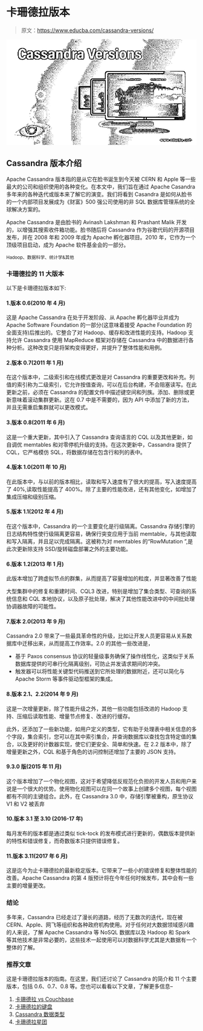 # 卡珊德拉版本

> 原文：<https://www.educba.com/cassandra-versions/>

![Cassandra Versions](img/e9cdd81e037f318c09f1f929ef0dee42.png)



## Cassandra 版本介绍

Apache Cassandra 版本指的是从它在脸书诞生到今天被 CERN 和 Apple 等一些最大的公司和组织使用的各种变化。在本文中，我们旨在通过 Apache Casandra 多年来的各种迭代或版本来了解它的演变。我们将看到 Casandra 是如何从脸书的一个内部项目发展成为《财富》500 强公司使用的非 SQL 数据库管理系统的全球解决方案的。

Apache Cassandra 是由脸书的 Avinash Lakshman 和 Prashant Malik 开发的，以增强其搜索收件箱功能。脸书随后将 Cassandra 作为谷歌代码的开源项目发布，并在 2008 年和 2009 年成为 Apache 孵化器项目。2010 年，它作为一个顶级项目启动，成为 Apache 软件基金会的一部分。

<small>Hadoop、数据科学、统计学&其他</small>

### 卡珊德拉的 11 大版本

以下是卡珊德拉版本如下:

#### 1.版本 0.6(2010 年 4 月)

这是 Apache Cassandra 在处于开发阶段、从 Apache 孵化器毕业并成为 Apache Software Foundation 的一部分(这意味着接受 Apache Foundation 的全面支持)后推出的。它整合了对 Hadoop、缓存和改进性能的支持。Hadoop 支持允许 Cassandra 使用 MapReduce 框架对存储在 Cassandra 中的数据进行各种分析。这种改变只是将架构变得更好，并提升了整体性能和用例。

#### 2.版本 0.7(2011 年 1 月)

在这个版本中，二级索引和在线模式更改是对 Cassandra 的重要更改和补充。列值的索引称为二级索引，它允许按值查询，可以在后台构建，不会阻塞读写。在此更新之前，必须在 Cassandra 的配置文件中描述键空间和列族。添加、删除或更新意味着滚动集群更新。这在 0.7 中是不需要的，因为 API 中添加了新的方法，并且无需重启集群就可以更改模式。

#### 3.版本 0.8(2011 年 6 月)

这是一个重大更新，其中引入了 Cassandra 查询语言的 CQL 以及其他更新，如自调优 memtables 和对零停机升级的支持。在这次更新中，Cassandra 提供了 CQL，它严格模仿 SQL，将数据存储在包含行和列的表中。

#### 4.版本 1.0(2011 年 10 月)

在此版本中，与以前的版本相比，读取和写入速度有了很大的提高，写入速度提高了 40%,读取性能提高了 400%。除了主要的性能改进，还有其他变化，如增加了集成压缩和级别压缩。

#### 5.版本 1.1(2012 年 4 月)

在这个版本中，Cassandra 的一个主要变化是行级隔离。Cassandra 存储引擎的日志结构特性使行级隔离更容易，确保行突变应用于当前 memtable，与其他读取和写入隔离，并且足以完成隔离。这被称为对 memtables 的“RowMutation ”,是此次更新除支持 SSD/旋转磁盘部署之外的主要功能。

#### 6.版本 1.2(2013 年 1 月)

此版本增加了跨虚拟节点的群集，从而提高了容量增加的粒度，并显著改善了性能

大型集群中的修复和重建时间、CQL3 改进，特别是增加了集合类型、可查询的系统信息和 CQL 本地协议，以及原子批处理，解决了其他性能改进中的中间批处理协调器故障的可能性。

#### 7.版本 2.0(2013 年 9 月)

Cassandra 2.0 带来了一些最具革命性的升级，比如让开发人员更容易从关系数据库中迁移出来，从而提高工作效率。2.0 的其他一些改进是，

*   基于 Paxos consensus 协议的轻量级事务确保了操作线性化，这类似于关系数据库提供的可串行化隔离级别，可防止并发请求期间的冲突。
*   触发器可以将性能关键型代码推送到它所处理的数据附近，还可以简化与 Apache Storm 等事件驱动型框架的集成。

#### 8.版本 2.1、2.2(2014 年 9 月)

这是一次增量更新，除了性能升级之外，其他一些功能包括改进的 Hadoop 支持、压缩后读取性能、增量节点修复、改进的行缓存。

此外，还添加了一些新功能，如用户定义的类型，它有助于处理表中相关信息的多个字段，集合索引，您可以在其中索引集合，并查询数据库以查找包含特定值的集合，以及更好的计数器实现，使它们更安全、简单和快速。在 2.2 版本中，除了增量更新之外，CQL 和基于角色的访问控制还增加了主要的 JSON 支持。

#### 9.3.0 版(2015 年 11 月)

这个版本增加了一个物化视图，这对于希望降低反规范化负担的开发人员和用户来说是一个很大的优势。使用物化视图可以在同一个故事上创建多个视图，每个视图都有不同的主键组合。此外，在 Cassandra 3.0 中，存储引擎被重构，原生协议 V1 和 V2 被丢弃

#### 10.版本 3.1 至 3.10 (2016-17 年)

每月发布的版本都是通过类似 tick-tock 的发布模式进行更新的，偶数版本提供新的特性和错误修复，而奇数版本只提供错误修复。

#### 11.版本 3.11(2017 年 6 月)

这是迄今为止卡珊德拉的最新稳定版本。它带来了一些小的错误修复和整体性能的改善。Apache Cassandra 的第 4 版预计将在今年任何时候发布，其中会有一些主要的增量更改。

### 结论

多年来，Cassandra 已经走过了漫长的道路，经历了无数次的迭代，现在被 CERN、Apple、网飞等组织和各种政府机构使用。对于任何对大数据领域感兴趣的人来说，了解 Apache Cassandra 等 NoSQL 数据库以及 Hadoop 和 Spark 等其他技术是非常必要的，这些技术一起使用可以对数据科学尤其是大数据有一个整体的了解。

### 推荐文章

这是卡珊德拉版本的指南。在这里，我们还讨论了 Cassandra 的简介和 11 个主要版本，包括 0.6、0.7、0.8 等。您也可以看看以下文章，了解更多信息–

1.  [卡珊德拉 vs Couchbase](https://www.educba.com/cassandra-vs-couchbase/)
2.  [卡珊德拉的键盘](https://www.educba.com/keyspace-in-cassandra/)
3.  [Cassandra 数据类型](https://www.educba.com/cassandra-data-types/)
4.  [卡珊德拉星团](https://www.educba.com/cassandra-cluster/)





